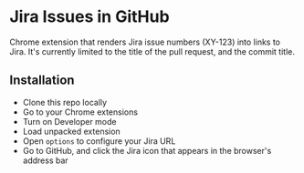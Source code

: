 Jira Issues in GitHub
=====================

Chrome extension that renders Jira issue numbers (XY-123) into links to Jira. It's currently limited
to the title of the pull request, and the commit title.

Installation
------------

- Clone this repo locally
- Go to your Chrome extensions
- Turn on Developer mode
- Load unpacked extension
- Open `options` to configure your Jira URL
- Go to GitHub, and click the Jira icon that appears in the browser's address bar

